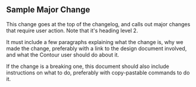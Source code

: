 ## Sample Major Change

This change goes at the top of the changelog, and calls out major changes
that require user action. Note that it's heading level 2.

It must include a few paragraphs explaining what the change is, why we made the
change, preferably with a link to the design document involved, and what the
Contour user should do about it.

If the change is a breaking one, this document should also include instructions
on what to do, preferably with copy-pastable commands to do it.